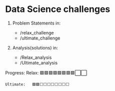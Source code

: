 # Data Science challenges

1. Problem Statements in:
    - /relax_challenge
    - /ultimate_challenge

2. Analysis(solutions) in:
    - /Relax_analysis
    - /Ultimate_analysis

Progress:
    Relax:      🟩🟩🟩🟩🟩🟩🟩🟩⬜⬜

    Ultimate:   🟩🟩⬜⬜⬜⬜⬜⬜⬜⬜